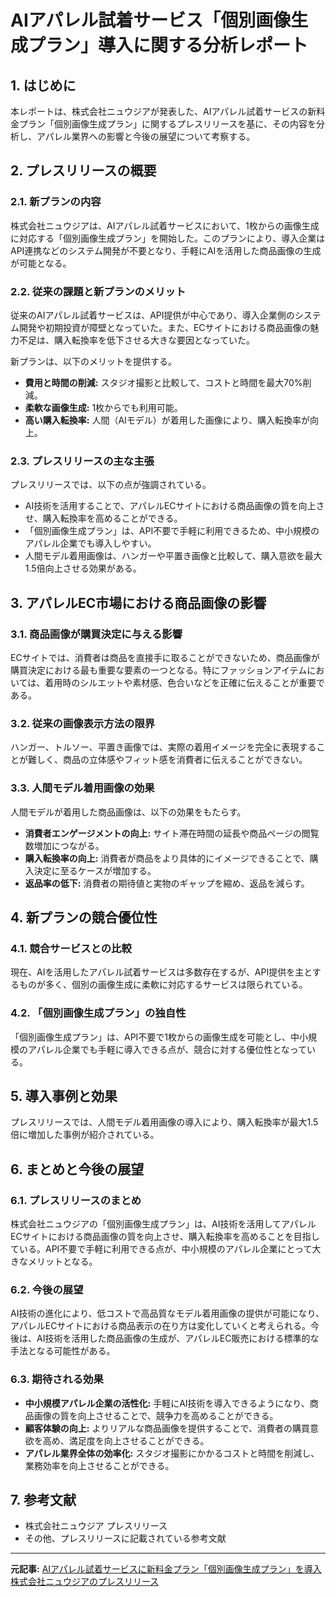 # AIアパレル試着サービス「個別画像生成プラン」導入に関する分析レポート

## 1. はじめに

本レポートは、株式会社ニュウジアが発表した、AIアパレル試着サービスの新料金プラン「個別画像生成プラン」に関するプレスリリースを基に、その内容を分析し、アパレル業界への影響と今後の展望について考察する。

## 2. プレスリリースの概要

### 2.1. 新プランの内容

株式会社ニュウジアは、AIアパレル試着サービスにおいて、1枚からの画像生成に対応する「個別画像生成プラン」を開始した。このプランにより、導入企業はAPI連携などのシステム開発が不要となり、手軽にAIを活用した商品画像の生成が可能となる。

### 2.2. 従来の課題と新プランのメリット

従来のAIアパレル試着サービスは、API提供が中心であり、導入企業側のシステム開発や初期投資が障壁となっていた。また、ECサイトにおける商品画像の魅力不足は、購入転換率を低下させる大きな要因となっていた。

新プランは、以下のメリットを提供する。

* **費用と時間の削減:** スタジオ撮影と比較して、コストと時間を最大70%削減。
* **柔軟な画像生成:** 1枚からでも利用可能。
* **高い購入転換率:** 人間（AIモデル）が着用した画像により、購入転換率が向上。

### 2.3. プレスリリースの主な主張

プレスリリースでは、以下の点が強調されている。

* AI技術を活用することで、アパレルECサイトにおける商品画像の質を向上させ、購入転換率を高めることができる。
* 「個別画像生成プラン」は、API不要で手軽に利用できるため、中小規模のアパレル企業でも導入しやすい。
* 人間モデル着用画像は、ハンガーや平置き画像と比較して、購入意欲を最大1.5倍向上させる効果がある。

## 3. アパレルEC市場における商品画像の影響

### 3.1. 商品画像が購買決定に与える影響

ECサイトでは、消費者は商品を直接手に取ることができないため、商品画像が購買決定における最も重要な要素の一つとなる。特にファッションアイテムにおいては、着用時のシルエットや素材感、色合いなどを正確に伝えることが重要である。

### 3.2. 従来の画像表示方法の限界

ハンガー、トルソー、平置き画像では、実際の着用イメージを完全に表現することが難しく、商品の立体感やフィット感を消費者に伝えることができない。

### 3.3. 人間モデル着用画像の効果

人間モデルが着用した商品画像は、以下の効果をもたらす。

* **消費者エンゲージメントの向上:** サイト滞在時間の延長や商品ページの閲覧数増加につながる。
* **購入転換率の向上:** 消費者が商品をより具体的にイメージできることで、購入決定に至るケースが増加する。
* **返品率の低下:** 消費者の期待値と実物のギャップを縮め、返品を減らす。

## 4. 新プランの競合優位性

### 4.1. 競合サービスとの比較

現在、AIを活用したアパレル試着サービスは多数存在するが、API提供を主とするものが多く、個別の画像生成に柔軟に対応するサービスは限られている。

### 4.2. 「個別画像生成プラン」の独自性

「個別画像生成プラン」は、API不要で1枚からの画像生成を可能とし、中小規模のアパレル企業でも手軽に導入できる点が、競合に対する優位性となっている。

## 5. 導入事例と効果

プレスリリースでは、人間モデル着用画像の導入により、購入転換率が最大1.5倍に増加した事例が紹介されている。

## 6. まとめと今後の展望

### 6.1. プレスリリースのまとめ

株式会社ニュウジアの「個別画像生成プラン」は、AI技術を活用してアパレルECサイトにおける商品画像の質を向上させ、購入転換率を高めることを目指している。API不要で手軽に利用できる点が、中小規模のアパレル企業にとって大きなメリットとなる。

### 6.2. 今後の展望

AI技術の進化により、低コストで高品質なモデル着用画像の提供が可能になり、アパレルECサイトにおける商品表示の在り方は変化していくと考えられる。今後は、AI技術を活用した商品画像の生成が、アパレルEC販売における標準的な手法となる可能性がある。

### 6.3. 期待される効果

* **中小規模アパレル企業の活性化:** 手軽にAI技術を導入できるようになり、商品画像の質を向上させることで、競争力を高めることができる。
* **顧客体験の向上:** よりリアルな商品画像を提供することで、消費者の購買意欲を高め、満足度を向上させることができる。
* **アパレル業界全体の効率化:** スタジオ撮影にかかるコストと時間を削減し、業務効率を向上させることができる。

## 7. 参考文献

* 株式会社ニュウジア プレスリリース
* その他、プレスリリースに記載されている参考文献

---


**元記事:** [AIアパレル試着サービスに新料金プラン「個別画像生成プラン」を導入 株式会社ニュウジアのプレスリリース](https://prtimes.jp/main/html/rd/p/000000027.000127837.html)